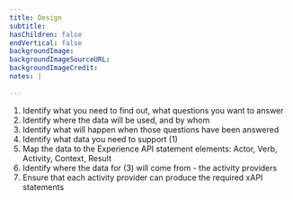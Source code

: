 ```yaml
---
title: Design
subtitle:
hasChildren: false
endVertical: false
backgroundImage: 
backgroundImageSourceURL:
backgroundImageCredit: 
notes: |
   
---
```

1. Identify what you need to find out, what questions you want to answer
2. Identify where the data will be used, and by whom
3. Identify what will happen when those questions have
been answered
4. Identify what data you need to support (1)
5. Map the data to the Experience API statement elements: Actor, Verb, Activity, Context, Result
6. Identify where the data for (3) will come from - the activity providers
7. Ensure that each activity provider can produce the required xAPI statements